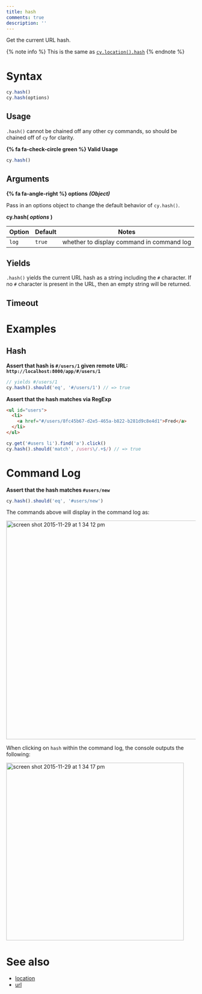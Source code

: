```yaml
---
title: hash
comments: true
description: ''
---
```


Get the current URL hash.

{% note info %}
This is the same as [`cy.location().hash`](https://on.cypress.io/api/location)
{% endnote %}

# Syntax

```javascript
cy.hash()
cy.hash(options)
```

## Usage

`.hash()` cannot be chained off any other cy commands, so should be chained off of `cy` for clarity.

**{% fa fa-check-circle green %} Valid Usage**

```javascript
cy.hash()    
```

## Arguments

**{% fa fa-angle-right %} options** ***(Object)***

Pass in an options object to change the default behavior of `cy.hash()`.

**cy.hash( *options* )**

Option | Default | Notes
--- | --- | ---
`log` | `true` | whether to display command in command log

## Yields

`.hash()` yields the current URL hash as a string including the `#` character. If no `#` character is present in the URL, then an empty string will be returned.

## Timeout

# Examples

## Hash

**Assert that hash is `#/users/1` given remote URL: `http://localhost:8000/app/#/users/1`**

```javascript
// yields #/users/1
cy.hash().should('eq', '#/users/1') // => true
```

**Assert that the hash matches via RegExp**

```html
<ul id="users">
  <li>
    <a href="#/users/8fc45b67-d2e5-465a-b822-b281d9c8e4d1">Fred</a>
  </li>
</ul>
```

```javascript
cy.get('#users li').find('a').click()
cy.hash().should('match', /users\/.+$/) // => true
```

# Command Log

**Assert that the hash matches `#users/new`**

```javascript
cy.hash().should('eq', '#users/new')
```

The commands above will display in the command log as:

<img width="581" alt="screen shot 2015-11-29 at 1 34 12 pm" src="https://cloud.githubusercontent.com/assets/1271364/11459152/ed737be4-969d-11e5-823e-1d12cd7d03b1.png">

When clicking on `hash` within the command log, the console outputs the following:

<img width="472" alt="screen shot 2015-11-29 at 1 34 17 pm" src="https://cloud.githubusercontent.com/assets/1271364/11459153/f0aa6476-969d-11e5-9851-302957f9eb0f.png">

# See also

- [location](https://on.cypress.io/api/location)
- [url](https://on.cypress.io/api/url)
